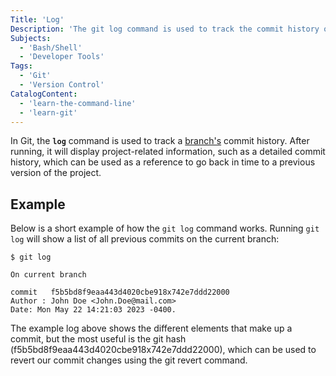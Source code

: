```yaml
---
Title: 'Log'
Description: 'The git log command is used to track the commit history of a project repository.'
Subjects:
  - 'Bash/Shell'
  - 'Developer Tools'
Tags:
  - 'Git'
  - 'Version Control'
CatalogContent:
  - 'learn-the-command-line'
  - 'learn-git'
---
```


In Git, the **`log`** command is used to track a [branch's](https://www.codecademy.com/resources/docs/git/branch) commit history. After running, it will display project-related information, such as a detailed commit history, which can be used as a reference to go back in time to a previous version of the project.

## Example

Below is a short example of how the `git log` command works. Running `git log` will show a list of all previous commits on the current branch:

```shell
$ git log

On current branch

commit   f5b5bd8f9eaa443d4020cbe918x742e7ddd22000
Author : John Doe <John.Doe@mail.com>
Date: Mon May 22 14:21:03 2023 -0400.
```

The example log above shows the different elements that make up a commit, but the most useful is the git hash (f5b5bd8f9eaa443d4020cbe918x742e7ddd22000), which can be used to revert our commit changes using the git revert command.
